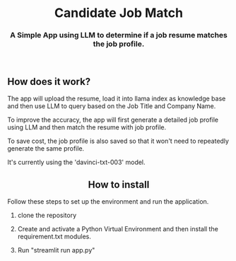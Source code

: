 <div align="center">

# Candidate Job Match

### A Simple App using LLM to determine if a job resume matches the job profile. 

</div>

<br>

## How does it work?

</div>

The app will upload the resume, load it into llama index as knowledge base and then use LLM to query based on the Job Title and Company Name. 

To improve the accuracy, the app will first generate a detailed job profile using LLM and then match the resume with job profile. 

To save cost, the job profile is also saved so that it won't need to repeatedly generate the same profile.

It's currently using the 'davinci-txt-003' model. 

<div align="center">

## How to install

</div>

Follow these steps to set up the environment and run the application.

1. clone the repository

2. Create and activate a Python Virtual Environment and then install the requirement.txt modules.

3. Run "streamlit run app.py"
